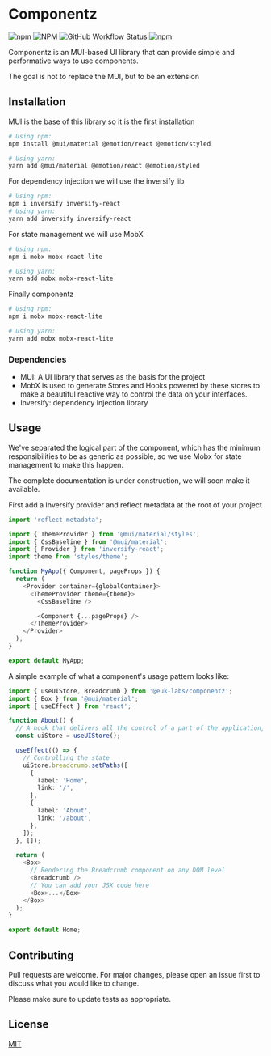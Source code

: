 # Componentz

![npm](https://img.shields.io/npm/v/@euk-labs/componentz)
![NPM](https://img.shields.io/npm/l/@euk-labs/componentz)
![GitHub Workflow Status](https://img.shields.io/github/workflow/status/Eureka-Shoulders/componentz/CI)
![npm](https://img.shields.io/npm/dw/@euk-labs/componentz)

Componentz is an MUI-based UI library that can provide simple and performative ways to use components.

The goal is not to replace the MUI, but to be an extension

## Installation

MUI is the base of this library so it is the first installation

```bash
# Using npm:
npm install @mui/material @emotion/react @emotion/styled

# Using yarn:
yarn add @mui/material @emotion/react @emotion/styled
```

For dependency injection we will use the inversify lib

```bash
# Using npm:
npm i inversify inversify-react
# Using yarn:
yarn add inversify inversify-react
```

For state management we will use MobX

```bash
# Using npm:
npm i mobx mobx-react-lite

# Using yarn:
yarn add mobx mobx-react-lite
```

Finally componentz

```bash
# Using npm:
npm i mobx mobx-react-lite

# Using yarn:
yarn add mobx mobx-react-lite
```

### Dependencies

- MUI: A UI library that serves as the basis for the project
- MobX is used to generate Stores and Hooks powered by these stores to make a beautiful reactive way to control the data on your interfaces.
- Inversify: dependency Injection library

## Usage

We've separated the logical part of the component, which has the minimum responsibilities to be as generic as possible, so we use Mobx for state management to make this happen.

The complete documentation is under construction, we will soon make it available.

First add a Inversify provider and reflect metadata at the root of your project

```ts
import 'reflect-metadata';

import { ThemeProvider } from '@mui/material/styles';
import { CssBaseline } from '@mui/material';
import { Provider } from 'inversify-react';
import theme from 'styles/theme';

function MyApp({ Component, pageProps }) {
  return (
    <Provider container={globalContainer}>
      <ThemeProvider theme={theme}>
        <CssBaseline />

        <Component {...pageProps} />
      </ThemeProvider>
    </Provider>
  );
}

export default MyApp;
```

A simple example of what a component's usage pattern looks like:

```ts
import { useUIStore, Breadcrumb } from '@euk-labs/componentz';
import { Box } from '@mui/material';
import { useEffect } from 'react';

function About() {
  // A hook that delivers all the control of a part of the application, in this case the UI
  const uiStore = useUIStore();

  useEffect(() => {
    // Controlling the state
    uiStore.breadcrumb.setPaths([
      {
        label: 'Home',
        link: '/',
      },
      {
        label: 'About',
        link: '/about',
      },
    ]);
  }, []);

  return (
    <Box>
      // Rendering the Breadcrumb component on any DOM level
      <Breadcrumb />
      // You can add your JSX code here
      <Box>...</Box>
    </Box>
  );
}

export default Home;
```

## Contributing

Pull requests are welcome. For major changes, please open an issue first to discuss what you would like to change.

Please make sure to update tests as appropriate.

## License

[MIT](https://choosealicense.com/licenses/mit/)
